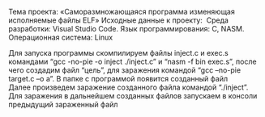 Тема проекта: «Саморазмножающаяся программа изменяющая исполняемые файлы ELF»
Исходные данные к проекту:
       Среда разработки: Visual Studio Code.
       Язык программирования: С, NASM.
       Операционная система: Linux
       
Для запуска программы cкомпилируем файлы inject.c и exec.s командами “gcc -no-pie -o inject ./inject.c” 
и “nasm -f bin exec.s”, после чего создадим файл “цель”, для заражения командой “gcc –no-pie target.c –o a”.
В папке с программой появится созданный файл       
Далее произведем заражение созданного файла командой “./inject”.
Для заражения в дальнейшем созданных файлов запускаем в консоли предыдущий зараженный файл
